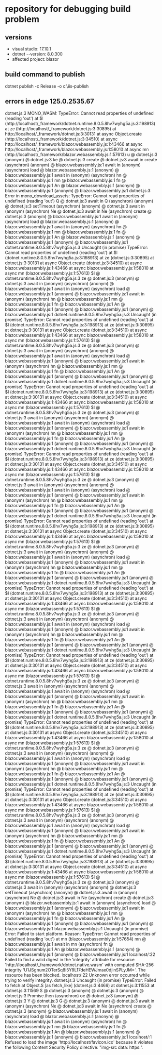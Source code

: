 # repository for debugging build problem

## versions

* visual studio: 17.10.1
* dotnet --version: 8.0.300
* affected project: blazor

## build command to publish

dotnet publish -c Release -o c:\iis-publish

## errors in edge 125.0.2535.67

dotnet.js:3  MONO_WASM: TypeError: Cannot read properties of undefined (reading 'out')
    at $l (http://localhost/_framework/dotnet.runtime.8.0.5.8hv7wyhg5a.js:3:198913)
    at ze (http://localhost/_framework/dotnet.js:3:30895)
    at http://localhost/_framework/dotnet.js:3:30131
    at async Object.create (http://localhost/_framework/dotnet.js:3:34510)
    at async http://localhost/_framework/blazor.webassembly.js:1:43466
    at async http://localhost/_framework/blazor.webassembly.js:1:58010
    at async mn (http://localhost/_framework/blazor.webassembly.js:1:57613)
u @ dotnet.js:3
(anonym) @ dotnet.js:3
ke @ dotnet.js:3
create @ dotnet.js:3
await in create (asynchron)
(anonym) @ blazor.webassembly.js:1
await in (anonym) (asynchron)
load @ blazor.webassembly.js:1
(anonym) @ blazor.webassembly.js:1
await in (anonym) (asynchron)
hn @ blazor.webassembly.js:1
mn @ blazor.webassembly.js:1
fn @ blazor.webassembly.js:1
An @ blazor.webassembly.js:1
(anonym) @ blazor.webassembly.js:1
(anonym) @ blazor.webassembly.js:1
dotnet.js:3  Error in mono_download_assets: TypeError: Cannot read properties of undefined (reading 'out')
Q @ dotnet.js:3
await in Q (asynchron)
(anonym) @ dotnet.js:3
setTimeout (asynchron)
(anonym) @ dotnet.js:3
await in (anonym) (asynchron)
Ne @ dotnet.js:3
await in Ne (asynchron)
create @ dotnet.js:3
(anonym) @ blazor.webassembly.js:1
await in (anonym) (asynchron)
load @ blazor.webassembly.js:1
(anonym) @ blazor.webassembly.js:1
await in (anonym) (asynchron)
hn @ blazor.webassembly.js:1
mn @ blazor.webassembly.js:1
fn @ blazor.webassembly.js:1
An @ blazor.webassembly.js:1
(anonym) @ blazor.webassembly.js:1
(anonym) @ blazor.webassembly.js:1
dotnet.runtime.8.0.5.8hv7wyhg5a.js:3  Uncaught (in promise) TypeError: Cannot read properties of undefined (reading 'out')
    at $l (dotnet.runtime.8.0.5.8hv7wyhg5a.js:3:198913)
    at ze (dotnet.js:3:30895)
    at dotnet.js:3:30131
    at async Object.create (dotnet.js:3:34510)
    at async blazor.webassembly.js:1:43466
    at async blazor.webassembly.js:1:58010
    at async mn (blazor.webassembly.js:1:57613)
$l @ dotnet.runtime.8.0.5.8hv7wyhg5a.js:3
ze @ dotnet.js:3
(anonym) @ dotnet.js:3
await in (anonym) (asynchron)
(anonym) @ blazor.webassembly.js:1
await in (anonym) (asynchron)
load @ blazor.webassembly.js:1
(anonym) @ blazor.webassembly.js:1
await in (anonym) (asynchron)
hn @ blazor.webassembly.js:1
mn @ blazor.webassembly.js:1
fn @ blazor.webassembly.js:1
An @ blazor.webassembly.js:1
(anonym) @ blazor.webassembly.js:1
(anonym) @ blazor.webassembly.js:1
dotnet.runtime.8.0.5.8hv7wyhg5a.js:3  Uncaught (in promise) TypeError: Cannot read properties of undefined (reading 'out')
    at $l (dotnet.runtime.8.0.5.8hv7wyhg5a.js:3:198913)
    at ze (dotnet.js:3:30895)
    at dotnet.js:3:30131
    at async Object.create (dotnet.js:3:34510)
    at async blazor.webassembly.js:1:43466
    at async blazor.webassembly.js:1:58010
    at async mn (blazor.webassembly.js:1:57613)
$l @ dotnet.runtime.8.0.5.8hv7wyhg5a.js:3
ze @ dotnet.js:3
(anonym) @ dotnet.js:3
await in (anonym) (asynchron)
(anonym) @ blazor.webassembly.js:1
await in (anonym) (asynchron)
load @ blazor.webassembly.js:1
(anonym) @ blazor.webassembly.js:1
await in (anonym) (asynchron)
hn @ blazor.webassembly.js:1
mn @ blazor.webassembly.js:1
fn @ blazor.webassembly.js:1
An @ blazor.webassembly.js:1
(anonym) @ blazor.webassembly.js:1
(anonym) @ blazor.webassembly.js:1
dotnet.runtime.8.0.5.8hv7wyhg5a.js:3  Uncaught (in promise) TypeError: Cannot read properties of undefined (reading 'out')
    at $l (dotnet.runtime.8.0.5.8hv7wyhg5a.js:3:198913)
    at ze (dotnet.js:3:30895)
    at dotnet.js:3:30131
    at async Object.create (dotnet.js:3:34510)
    at async blazor.webassembly.js:1:43466
    at async blazor.webassembly.js:1:58010
    at async mn (blazor.webassembly.js:1:57613)
$l @ dotnet.runtime.8.0.5.8hv7wyhg5a.js:3
ze @ dotnet.js:3
(anonym) @ dotnet.js:3
await in (anonym) (asynchron)
(anonym) @ blazor.webassembly.js:1
await in (anonym) (asynchron)
load @ blazor.webassembly.js:1
(anonym) @ blazor.webassembly.js:1
await in (anonym) (asynchron)
hn @ blazor.webassembly.js:1
mn @ blazor.webassembly.js:1
fn @ blazor.webassembly.js:1
An @ blazor.webassembly.js:1
(anonym) @ blazor.webassembly.js:1
(anonym) @ blazor.webassembly.js:1
dotnet.runtime.8.0.5.8hv7wyhg5a.js:3  Uncaught (in promise) TypeError: Cannot read properties of undefined (reading 'out')
    at $l (dotnet.runtime.8.0.5.8hv7wyhg5a.js:3:198913)
    at ze (dotnet.js:3:30895)
    at dotnet.js:3:30131
    at async Object.create (dotnet.js:3:34510)
    at async blazor.webassembly.js:1:43466
    at async blazor.webassembly.js:1:58010
    at async mn (blazor.webassembly.js:1:57613)
$l @ dotnet.runtime.8.0.5.8hv7wyhg5a.js:3
ze @ dotnet.js:3
(anonym) @ dotnet.js:3
await in (anonym) (asynchron)
(anonym) @ blazor.webassembly.js:1
await in (anonym) (asynchron)
load @ blazor.webassembly.js:1
(anonym) @ blazor.webassembly.js:1
await in (anonym) (asynchron)
hn @ blazor.webassembly.js:1
mn @ blazor.webassembly.js:1
fn @ blazor.webassembly.js:1
An @ blazor.webassembly.js:1
(anonym) @ blazor.webassembly.js:1
(anonym) @ blazor.webassembly.js:1
dotnet.runtime.8.0.5.8hv7wyhg5a.js:3  Uncaught (in promise) TypeError: Cannot read properties of undefined (reading 'out')
    at $l (dotnet.runtime.8.0.5.8hv7wyhg5a.js:3:198913)
    at ze (dotnet.js:3:30895)
    at dotnet.js:3:30131
    at async Object.create (dotnet.js:3:34510)
    at async blazor.webassembly.js:1:43466
    at async blazor.webassembly.js:1:58010
    at async mn (blazor.webassembly.js:1:57613)
$l @ dotnet.runtime.8.0.5.8hv7wyhg5a.js:3
ze @ dotnet.js:3
(anonym) @ dotnet.js:3
await in (anonym) (asynchron)
(anonym) @ blazor.webassembly.js:1
await in (anonym) (asynchron)
load @ blazor.webassembly.js:1
(anonym) @ blazor.webassembly.js:1
await in (anonym) (asynchron)
hn @ blazor.webassembly.js:1
mn @ blazor.webassembly.js:1
fn @ blazor.webassembly.js:1
An @ blazor.webassembly.js:1
(anonym) @ blazor.webassembly.js:1
(anonym) @ blazor.webassembly.js:1
dotnet.runtime.8.0.5.8hv7wyhg5a.js:3  Uncaught (in promise) TypeError: Cannot read properties of undefined (reading 'out')
    at $l (dotnet.runtime.8.0.5.8hv7wyhg5a.js:3:198913)
    at ze (dotnet.js:3:30895)
    at dotnet.js:3:30131
    at async Object.create (dotnet.js:3:34510)
    at async blazor.webassembly.js:1:43466
    at async blazor.webassembly.js:1:58010
    at async mn (blazor.webassembly.js:1:57613)
$l @ dotnet.runtime.8.0.5.8hv7wyhg5a.js:3
ze @ dotnet.js:3
(anonym) @ dotnet.js:3
await in (anonym) (asynchron)
(anonym) @ blazor.webassembly.js:1
await in (anonym) (asynchron)
load @ blazor.webassembly.js:1
(anonym) @ blazor.webassembly.js:1
await in (anonym) (asynchron)
hn @ blazor.webassembly.js:1
mn @ blazor.webassembly.js:1
fn @ blazor.webassembly.js:1
An @ blazor.webassembly.js:1
(anonym) @ blazor.webassembly.js:1
(anonym) @ blazor.webassembly.js:1
dotnet.runtime.8.0.5.8hv7wyhg5a.js:3  Uncaught (in promise) TypeError: Cannot read properties of undefined (reading 'out')
    at $l (dotnet.runtime.8.0.5.8hv7wyhg5a.js:3:198913)
    at ze (dotnet.js:3:30895)
    at dotnet.js:3:30131
    at async Object.create (dotnet.js:3:34510)
    at async blazor.webassembly.js:1:43466
    at async blazor.webassembly.js:1:58010
    at async mn (blazor.webassembly.js:1:57613)
$l @ dotnet.runtime.8.0.5.8hv7wyhg5a.js:3
ze @ dotnet.js:3
(anonym) @ dotnet.js:3
await in (anonym) (asynchron)
(anonym) @ blazor.webassembly.js:1
await in (anonym) (asynchron)
load @ blazor.webassembly.js:1
(anonym) @ blazor.webassembly.js:1
await in (anonym) (asynchron)
hn @ blazor.webassembly.js:1
mn @ blazor.webassembly.js:1
fn @ blazor.webassembly.js:1
An @ blazor.webassembly.js:1
(anonym) @ blazor.webassembly.js:1
(anonym) @ blazor.webassembly.js:1
dotnet.runtime.8.0.5.8hv7wyhg5a.js:3  Uncaught (in promise) TypeError: Cannot read properties of undefined (reading 'out')
    at $l (dotnet.runtime.8.0.5.8hv7wyhg5a.js:3:198913)
    at ze (dotnet.js:3:30895)
    at dotnet.js:3:30131
    at async Object.create (dotnet.js:3:34510)
    at async blazor.webassembly.js:1:43466
    at async blazor.webassembly.js:1:58010
    at async mn (blazor.webassembly.js:1:57613)
$l @ dotnet.runtime.8.0.5.8hv7wyhg5a.js:3
ze @ dotnet.js:3
(anonym) @ dotnet.js:3
await in (anonym) (asynchron)
(anonym) @ blazor.webassembly.js:1
await in (anonym) (asynchron)
load @ blazor.webassembly.js:1
(anonym) @ blazor.webassembly.js:1
await in (anonym) (asynchron)
hn @ blazor.webassembly.js:1
mn @ blazor.webassembly.js:1
fn @ blazor.webassembly.js:1
An @ blazor.webassembly.js:1
(anonym) @ blazor.webassembly.js:1
(anonym) @ blazor.webassembly.js:1
dotnet.runtime.8.0.5.8hv7wyhg5a.js:3  Uncaught (in promise) TypeError: Cannot read properties of undefined (reading 'out')
    at $l (dotnet.runtime.8.0.5.8hv7wyhg5a.js:3:198913)
    at ze (dotnet.js:3:30895)
    at dotnet.js:3:30131
    at async Object.create (dotnet.js:3:34510)
    at async blazor.webassembly.js:1:43466
    at async blazor.webassembly.js:1:58010
    at async mn (blazor.webassembly.js:1:57613)
$l @ dotnet.runtime.8.0.5.8hv7wyhg5a.js:3
ze @ dotnet.js:3
(anonym) @ dotnet.js:3
await in (anonym) (asynchron)
(anonym) @ blazor.webassembly.js:1
await in (anonym) (asynchron)
load @ blazor.webassembly.js:1
(anonym) @ blazor.webassembly.js:1
await in (anonym) (asynchron)
hn @ blazor.webassembly.js:1
mn @ blazor.webassembly.js:1
fn @ blazor.webassembly.js:1
An @ blazor.webassembly.js:1
(anonym) @ blazor.webassembly.js:1
(anonym) @ blazor.webassembly.js:1
dotnet.runtime.8.0.5.8hv7wyhg5a.js:3  Uncaught (in promise) TypeError: Cannot read properties of undefined (reading 'out')
    at $l (dotnet.runtime.8.0.5.8hv7wyhg5a.js:3:198913)
    at ze (dotnet.js:3:30895)
    at dotnet.js:3:30131
    at async Object.create (dotnet.js:3:34510)
    at async blazor.webassembly.js:1:43466
    at async blazor.webassembly.js:1:58010
    at async mn (blazor.webassembly.js:1:57613)
$l @ dotnet.runtime.8.0.5.8hv7wyhg5a.js:3
ze @ dotnet.js:3
(anonym) @ dotnet.js:3
await in (anonym) (asynchron)
(anonym) @ dotnet.js:3
setTimeout (asynchron)
(anonym) @ dotnet.js:3
await in (anonym) (asynchron)
Ne @ dotnet.js:3
await in Ne (asynchron)
create @ dotnet.js:3
(anonym) @ blazor.webassembly.js:1
await in (anonym) (asynchron)
load @ blazor.webassembly.js:1
(anonym) @ blazor.webassembly.js:1
await in (anonym) (asynchron)
hn @ blazor.webassembly.js:1
mn @ blazor.webassembly.js:1
fn @ blazor.webassembly.js:1
An @ blazor.webassembly.js:1
(anonym) @ blazor.webassembly.js:1
(anonym) @ blazor.webassembly.js:1
blazor.webassembly.js:1  Uncaught (in promise) Error: Failed to start platform. Reason: TypeError: Cannot read properties of undefined (reading 'out')
    at mn (blazor.webassembly.js:1:57654)
mn @ blazor.webassembly.js:1
await in mn (asynchron)
fn @ blazor.webassembly.js:1
An @ blazor.webassembly.js:1
(anonym) @ blazor.webassembly.js:1
(anonym) @ blazor.webassembly.js:1
localhost/:22  Failed to find a valid digest in the 'integrity' attribute for resource 'http://localhost/_framework/dotnet.native.wasm' with computed SHA-256 integrity 'U1JSgnum2OTerSq8i5Y9L17deHEWJmae0djinSPLyJM='. The resource has been blocked.
localhost/:22  Unknown error occurred while trying to verify integrity.
dotnet.js:3  Uncaught (in promise) TypeError: Failed to fetch
    at Object.S [as fetch_like] (dotnet.js:3:4466)
    at dotnet.js:3:11553
    at dotnet.js:3:11569
S @ dotnet.js:3
(anonym) @ dotnet.js:3
(anonym) @ dotnet.js:3
Promise.then (asynchron)
oe @ dotnet.js:3
(anonym) @ dotnet.js:3
Y @ dotnet.js:3
G @ dotnet.js:3
(anonym) @ dotnet.js:3
await in (anonym) (asynchron)
Ne @ dotnet.js:3
await in Ne (asynchron)
create @ dotnet.js:3
(anonym) @ blazor.webassembly.js:1
await in (anonym) (asynchron)
load @ blazor.webassembly.js:1
(anonym) @ blazor.webassembly.js:1
await in (anonym) (asynchron)
hn @ blazor.webassembly.js:1
mn @ blazor.webassembly.js:1
fn @ blazor.webassembly.js:1
An @ blazor.webassembly.js:1
(anonym) @ blazor.webassembly.js:1
(anonym) @ blazor.webassembly.js:1
localhost/:1  Refused to load the image 'http://localhost/favicon.ico' because it violates the following Content Security Policy directive: "img-src data: https:".
